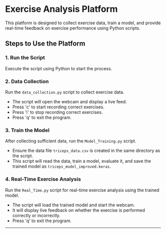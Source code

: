 # Exercise Analysis Platform

This platform is designed to collect exercise data, train a model, and provide real-time feedback on exercise performance using Python scripts.

## Steps to Use the Platform

### 1. Run the Script
Execute the script using Python to start the process.

### 2. Data Collection
Run the `data_collection.py` script to collect exercise data.
- The script will open the webcam and display a live feed.
- Press 'c' to start recording correct exercises.
- Press 'i' to stop recording correct exercises.
- Press 'q' to exit the program.

### 3. Train the Model
After collecting sufficient data, run the `Model_Training.py` script.
- Ensure the data file `triceps_data.csv` is created in the same directory as the script.
- This script will read the data, train a model, evaluate it, and save the trained model as `triceps_model_improved.keras`.

### 4. Real-Time Exercise Analysis
Run the `Real_Time.py` script for real-time exercise analysis using the trained model.
- The script will load the trained model and start the webcam.
- It will display live feedback on whether the exercise is performed correctly or incorrectly.
- Press 'q' to exit the program.

---

